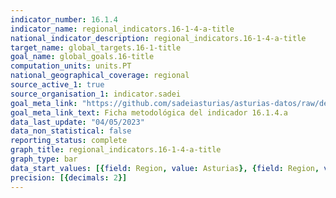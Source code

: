 ```yaml
---
indicator_number: 16.1.4
indicator_name: regional_indicators.16-1-4-a-title
national_indicator_description: regional_indicators.16-1-4-a-title
target_name: global_targets.16-1-title
goal_name: global_goals.16-title
computation_units: units.PT
national_geographical_coverage: regional
source_active_1: true
source_organisation_1: indicator.sadei
goal_meta_link: "https://github.com/sadeiasturias/asturias-datos/raw/develop/descargas/metodologia/16.1.4.a.pdf"
goal_meta_link_text: Ficha metodológica del indicador 16.1.4.a
data_last_update: "04/05/2023"
data_non_statistical: false
reporting_status: complete
graph_title: regional_indicators.16-1-4-a-title
graph_type: bar
data_start_values: [{field: Region, value: Asturias}, {field: Region, value: España}]
precision: [{decimals: 2}]
---
```

